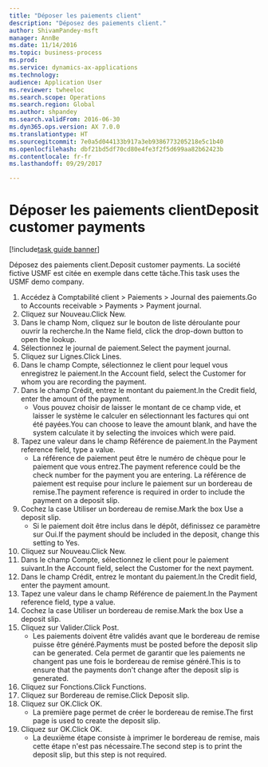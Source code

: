 ```yaml
--- 
title: "Déposer les paiements client"
description: "Déposez des paiements client."
author: ShivamPandey-msft
manager: AnnBe
ms.date: 11/14/2016
ms.topic: business-process
ms.prod: 
ms.service: dynamics-ax-applications
ms.technology: 
audience: Application User
ms.reviewer: twheeloc
ms.search.scope: Operations
ms.search.region: Global
ms.author: shpandey
ms.search.validFrom: 2016-06-30
ms.dyn365.ops.version: AX 7.0.0
ms.translationtype: HT
ms.sourcegitcommit: 7e0a5d044133b917a3eb9386773205218e5c1b40
ms.openlocfilehash: dbf21bd5df70cd80e4fe3f2f5d699aa82b62423b
ms.contentlocale: fr-fr
ms.lasthandoff: 09/29/2017

---
```

# <a name="deposit-customer-payments"></a><span data-ttu-id="949d1-103">Déposer les paiements client</span><span class="sxs-lookup"><span data-stu-id="949d1-103">Deposit customer payments</span></span>

[!include[task guide banner](../../includes/task-guide-banner.md)]

<span data-ttu-id="949d1-104">Déposez des paiements client.</span><span class="sxs-lookup"><span data-stu-id="949d1-104">Deposit customer payments.</span></span> <span data-ttu-id="949d1-105">La société fictive USMF est citée en exemple dans cette tâche.</span><span class="sxs-lookup"><span data-stu-id="949d1-105">This task uses the USMF demo company.</span></span>

1. <span data-ttu-id="949d1-106">Accédez à Comptabilité client > Paiements > Journal des paiements.</span><span class="sxs-lookup"><span data-stu-id="949d1-106">Go to Accounts receivable > Payments > Payment journal.</span></span>
2. <span data-ttu-id="949d1-107">Cliquez sur Nouveau.</span><span class="sxs-lookup"><span data-stu-id="949d1-107">Click New.</span></span>
3. <span data-ttu-id="949d1-108">Dans le champ Nom, cliquez sur le bouton de liste déroulante pour ouvrir la recherche.</span><span class="sxs-lookup"><span data-stu-id="949d1-108">In the Name field, click the drop-down button to open the lookup.</span></span>
4. <span data-ttu-id="949d1-109">Sélectionnez le journal de paiement.</span><span class="sxs-lookup"><span data-stu-id="949d1-109">Select the payment journal.</span></span> 
5. <span data-ttu-id="949d1-110">Cliquez sur Lignes.</span><span class="sxs-lookup"><span data-stu-id="949d1-110">Click Lines.</span></span>
6. <span data-ttu-id="949d1-111">Dans le champ Compte, sélectionnez le client pour lequel vous enregistrez le paiement.</span><span class="sxs-lookup"><span data-stu-id="949d1-111">In the Account field, select the Customer for whom you are recording the payment.</span></span>
7. <span data-ttu-id="949d1-112">Dans le champ Crédit, entrez le montant du paiement.</span><span class="sxs-lookup"><span data-stu-id="949d1-112">In the Credit field, enter the amount of the payment.</span></span>
    * <span data-ttu-id="949d1-113">Vous pouvez choisir de laisser le montant de ce champ vide, et laisser le système le calculer en sélectionnant les factures qui ont été payées.</span><span class="sxs-lookup"><span data-stu-id="949d1-113">You can choose to leave the amount blank, and have the system calculate it by selecting the invoices which were paid.</span></span>  
8. <span data-ttu-id="949d1-114">Tapez une valeur dans le champ Référence de paiement.</span><span class="sxs-lookup"><span data-stu-id="949d1-114">In the Payment reference field, type a value.</span></span>
    * <span data-ttu-id="949d1-115">La référence de paiement peut être le numéro de chèque pour le paiement que vous entrez.</span><span class="sxs-lookup"><span data-stu-id="949d1-115">The payment reference could be the check number for the payment you are entering.</span></span> <span data-ttu-id="949d1-116">La référence de paiement est requise pour inclure le paiement sur un bordereau de remise.</span><span class="sxs-lookup"><span data-stu-id="949d1-116">The payment reference is required in order to include the payment on a deposit slip.</span></span>  
9. <span data-ttu-id="949d1-117">Cochez la case Utiliser un bordereau de remise.</span><span class="sxs-lookup"><span data-stu-id="949d1-117">Mark the box Use a deposit slip.</span></span>
    * <span data-ttu-id="949d1-118">Si le paiement doit être inclus dans le dépôt, définissez ce paramètre sur Oui.</span><span class="sxs-lookup"><span data-stu-id="949d1-118">If the payment should be included in the deposit, change this setting to Yes.</span></span>  
10. <span data-ttu-id="949d1-119">Cliquez sur Nouveau.</span><span class="sxs-lookup"><span data-stu-id="949d1-119">Click New.</span></span>
11. <span data-ttu-id="949d1-120">Dans le champ Compte, sélectionnez le client pour le paiement suivant.</span><span class="sxs-lookup"><span data-stu-id="949d1-120">In the Account field, select the Customer for the next payment.</span></span>
12. <span data-ttu-id="949d1-121">Dans le champ Crédit, entrez le montant du paiement.</span><span class="sxs-lookup"><span data-stu-id="949d1-121">In the Credit field, enter the payment amount.</span></span>
13. <span data-ttu-id="949d1-122">Tapez une valeur dans le champ Référence de paiement.</span><span class="sxs-lookup"><span data-stu-id="949d1-122">In the Payment reference field, type a value.</span></span>
14. <span data-ttu-id="949d1-123">Cochez la case Utiliser un bordereau de remise.</span><span class="sxs-lookup"><span data-stu-id="949d1-123">Mark the box Use a deposit slip.</span></span>
15. <span data-ttu-id="949d1-124">Cliquez sur Valider.</span><span class="sxs-lookup"><span data-stu-id="949d1-124">Click Post.</span></span>
    * <span data-ttu-id="949d1-125">Les paiements doivent être validés avant que le bordereau de remise puisse être généré.</span><span class="sxs-lookup"><span data-stu-id="949d1-125">Payments must be posted before the deposit slip can be generated.</span></span> <span data-ttu-id="949d1-126">Cela permet de garantir que les paiements ne changent pas une fois le bordereau de remise généré.</span><span class="sxs-lookup"><span data-stu-id="949d1-126">This is to ensure that the payments don't change after the deposit slip is generated.</span></span>  
16. <span data-ttu-id="949d1-127">Cliquez sur Fonctions.</span><span class="sxs-lookup"><span data-stu-id="949d1-127">Click Functions.</span></span>
17. <span data-ttu-id="949d1-128">Cliquez sur Bordereau de remise.</span><span class="sxs-lookup"><span data-stu-id="949d1-128">Click Deposit slip.</span></span>
18. <span data-ttu-id="949d1-129">Cliquez sur OK.</span><span class="sxs-lookup"><span data-stu-id="949d1-129">Click OK.</span></span>
    * <span data-ttu-id="949d1-130">La première page permet de créer le bordereau de remise.</span><span class="sxs-lookup"><span data-stu-id="949d1-130">The first page is used to create the deposit slip.</span></span>  
19. <span data-ttu-id="949d1-131">Cliquez sur OK.</span><span class="sxs-lookup"><span data-stu-id="949d1-131">Click OK.</span></span>
    * <span data-ttu-id="949d1-132">La deuxième étape consiste à imprimer le bordereau de remise, mais cette étape n'est pas nécessaire.</span><span class="sxs-lookup"><span data-stu-id="949d1-132">The second step is to print the deposit slip, but this step is not required.</span></span>  


